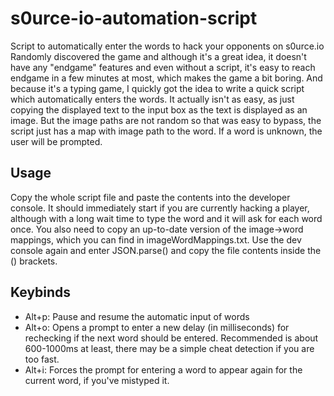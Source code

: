 # s0urce-io-automation-script
Script to automatically enter the words to hack your opponents on s0urce.io
Randomly discovered the game and although it's a great idea, it doesn't have any "endgame" features and even without a script, it's easy to reach endgame in a few minutes at most, which makes the game a bit boring. And because it's a typing game, I quickly got the idea to write a quick script which automatically enters the words.
It actually isn't as easy, as just copying the displayed text to the input box as the text is displayed as an image. But the image paths are not random so that was easy to bypass, the script just has a map with image path to the word. If a word is unknown, the user will be prompted.

## Usage

Copy the whole script file and paste the contents into the developer console. It should immediately start if you are currently hacking a player, although with a long wait time to type the word and it will ask for each word once.
You also need to copy an up-to-date version of the image->word mappings, which you can find in imageWordMappings.txt. Use the dev console again and enter JSON.parse() and copy the file contents inside the () brackets.

## Keybinds

* Alt+p: Pause and resume the automatic input of words
* Alt+o: Opens a prompt to enter a new delay (in milliseconds) for rechecking if the next word should be entered. Recommended is about 600-1000ms at least, there may be a simple cheat detection if you are too fast.
* Alt+i: Forces the prompt for entering a word to appear again for the current word, if you've mistyped it.
